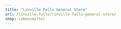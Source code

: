 ```yaml
---
title: "Linville Falls General Store"
url: /linville-falls/linville-falls-general-store/
shop: Lebensmittel
---
```

